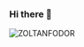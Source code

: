 ### Hi there 👋

![ZOLTANFODOR](https://cdn.shopify.com/s/files/1/0592/7226/5906/files/Green_and_White_Technology_LinkedIn_Banner_1.png?v=1643407934)

<!--
**ritmillio/ritmillio** is a ✨ _special_ ✨ repository because its `README.md` (this file) appears on your GitHub profile.

Here are some ideas to get you started:

- 🔭 I’m currently working on ...
- 🌱 I’m currently learning ...
- 👯 I’m looking to collaborate on ...
- 🤔 I’m looking for help with ...
- 💬 Ask me about ...
- 📫 How to reach me: ...
- 😄 Pronouns: ...
- ⚡ Fun fact: ...
-->
